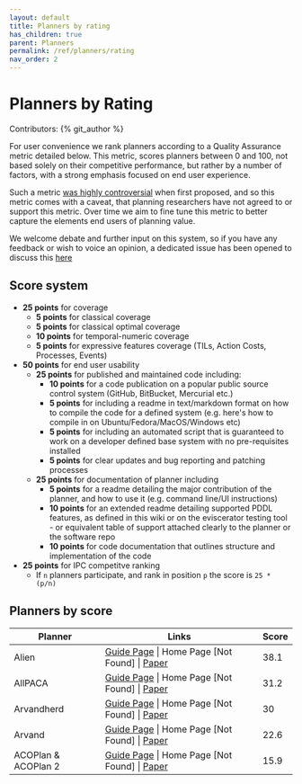 ```yaml
---
layout: default
title: Planners by rating
has_children: true
parent: Planners
permalink: /ref/planners/rating
nav_order: 2
---
```


# Planners by Rating

Contributors: {% git_author %}

For user convenience we rank planners according to a Quality Assurance metric detailed below. This metric, scores planners between 0 and 100, not based solely on their competitive performance, but rather by a number of factors, with a strong emphasis focused on end user experience.

Such a metric [was highly controversial](https://github.com/nergmada/planning-wiki/issues/59) when first proposed, and so this metric comes with a caveat, that planning researchers have not agreed to or support this metric. Over time we aim to fine tune this metric to better capture the elements end users of planning value. 

We welcome debate and further input on this system, so if you have any feedback or wish to voice an opinion, a dedicated issue has been opened to discuss this [here](https://github.com/nergmada/planning-wiki/issues/59)

## Score system

- **25 points** for coverage
    - **5 points** for classical coverage
    - **5 points** for classical optimal coverage
    - **10 points** for temporal-numeric coverage
    - **5 points** for expressive features coverage (TILs, Action Costs, Processes, Events)
- **50 points** for end user usability 
    - **25 points** for published and maintained code including:
        - **10 points** for a code publication on a popular public source control system (GitHub, BitBucket, Mercurial etc.)
        - **5 points** for including a readme in text/markdown format on how to compile the code for a defined system (e.g. here's how to compile in on Ubuntu/Fedora/MacOS/Windows etc)
        - **5 points** for including an automated script that is guaranteed to work on a developer defined base system with no pre-requisites installed
        - **5 points** for clear updates and bug reporting and patching processes 
    - **25 points** for documentation of planner including
        - **5 points** for a readme detailing the major contribution of the planner, and how to use it (e.g. command line/UI instructions)
        - **10 points** for an extended readme detailing supported PDDL features, as defined in this wiki or on the eviscerator testing tool - or equivalent table of support attached clearly to the planner or the software repo
        - **10 points** for code documentation that outlines structure and implementation of the code
- **25 points** for IPC competitve ranking
    - If `n` planners participate, and rank in position `p` the score is `25 * (p/n)`

## Planners by score

| Planner | Links | Score |
|---------|-------|-------|
| Alien | [Guide Page](/ref/planners/alien) \| Home Page [Not Found] \| [Paper](https://ipc2018-classical.bitbucket.io/planner-abstracts/team33.pdf) | 38.1 |
| AllPACA | [Guide Page](/ref/planners/allpaca) \| Home Page [Not Found] \| [Paper](https://helios.hud.ac.uk/scommv/IPC-14/repository/booklet2014.pdf) | 31.2 |
| Arvandherd | [Guide Page](/ref/planners/arvandherd) \| Home Page [Not Found] \| [Paper](https://webdocs.cs.ualberta.ca/~mmueller/ps/2011/2011-arvandherd-IPC-booklet.pdf) | 30 |
| Arvand | [Guide Page](/ref/planners/arvand) \| Home Page [Not Found] \| [Paper](https://webdocs.cs.ualberta.ca/~mmueller/ps/arvand-art-of-random-walks.pdf) | 22.6 |
| ACOPlan & ACOPlan 2 | [Guide Page](/ref/planners/acoplan) \| Home Page [Not Found] \| [Paper](https://www.aaai.org/ocs/index.php/FLAIRS/2009/paper/download/116/276) | 15.9 |